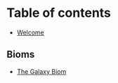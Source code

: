 # Table of contents

* [Welcome](README.md)

## Bioms

* [The Galaxy Biom](bioms/the-galaxy-biom.md)
